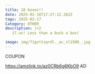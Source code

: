 ```yaml
---
title: 18 boxes!!
date: 2025-02-16T17:27:12.262Z
tags: 2025-02-17
Category: OTHER
description: |+2
   17.xx! Less than a buck a box!

image: img/71gvttzqrdl._ac_sl1500_.jpg
---
```

C﻿OUPON

https://amzlink.to/az0CRb6g6KbO9
AD